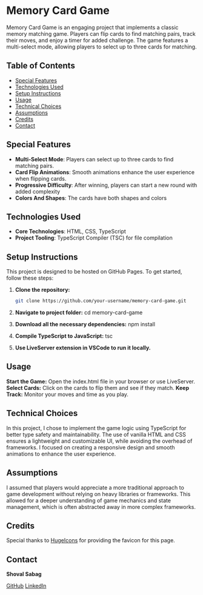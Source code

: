 # Memory Card Game

Memory Card Game is an engaging project that implements a classic memory matching game.
Players can flip cards to find matching pairs, track their moves, and enjoy a timer for added challenge. The game features a multi-select mode, allowing players to select up to three cards for matching.

## Table of Contents

- [Special Features](#special-features)
- [Technologies Used](#technologies-used)
- [Setup Instructions](#setup-instructions)
- [Usage](#usage)
- [Technical Choices](#technical-choices)
- [Assumptions](#assumptions)
- [Credits](#credits)
- [Contact](#contact)

## Special Features

- **Multi-Select Mode**: Players can select up to three cards to find matching pairs.
- **Card Flip Animations**: Smooth animations enhance the user experience when flipping cards.
- **Progressive Difficulty**: After winning, players can start a new round with added complexity
- **Colors And Shapes**: The cards have both shapes and colors

## Technologies Used

- **Core Technologies**: HTML, CSS, TypeScript
- **Project Tooling**: TypeScript Compiler (TSC) for file compilation

## Setup Instructions

This project is designed to be hosted on GitHub Pages. To get started, follow these steps:

1. **Clone the repository:**
   ```bash
   git clone https://github.com/your-username/memory-card-game.git

2. **Navigate to project folder:**
    cd memory-card-game

3. **Download all the necessary dependencies:**
    npm install

4. **Compile TypeScript to JavaScript:**
    tsc

5. **Use LiveServer extension in VSCode to run it locally.**

## Usage

**Start the Game:** Open the index.html file in your browser or use LiveServer.
**Select Cards:** Click on the cards to flip them and see if they match.
**Keep Track:** Monitor your moves and time as you play.

## Technical Choices

In this project, I chose to implement the game logic using TypeScript for better type safety and maintainability. The use of vanilla HTML and CSS ensures a lightweight and customizable UI, while avoiding the overhead of frameworks. I focused on creating a responsive design and smooth animations to enhance the user experience.

## Assumptions

I assumed that players would appreciate a more traditional approach to game development without relying on heavy libraries or frameworks. This allowed for a deeper understanding of game mechanics and state management, which is often abstracted away in more complex frameworks.

## Credits

Special thanks to [HugeIcons](https://hugeicons.com/) for providing the favicon for this page.

## Contact

**Shoval Sabag**

[GitHub](https://github.com/tmanoon)
[LinkedIn](https://www.linkedin.com/in/shoval-sabag-2b2305308)